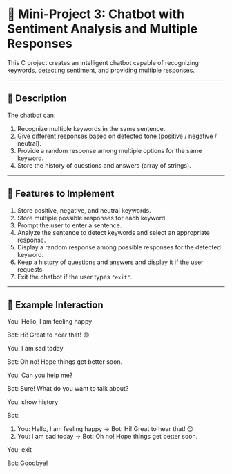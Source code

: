 # 🤖 Mini-Project 3: Chatbot with Sentiment Analysis and Multiple Responses

This C project creates an intelligent chatbot capable of recognizing keywords, detecting sentiment, and providing multiple responses.  

---

## 📌 Description

The chatbot can:  

1. Recognize multiple keywords in the same sentence.  
2. Give different responses based on detected tone (positive / negative / neutral).  
3. Provide a random response among multiple options for the same keyword.  
4. Store the history of questions and answers (array of strings).  

---

## 🔧 Features to Implement

1. Store positive, negative, and neutral keywords.  
2. Store multiple possible responses for each keyword.  
3. Prompt the user to enter a sentence.  
4. Analyze the sentence to detect keywords and select an appropriate response.  
5. Display a random response among possible responses for the detected keyword.  
6. Keep a history of questions and answers and display it if the user requests.  
7. Exit the chatbot if the user types `"exit"`.

---

## 🔹 Example Interaction

You: Hello, I am feeling happy

Bot: Hi! Great to hear that! 😊

You: I am sad today

Bot: Oh no! Hope things get better soon.

You: Can you help me?

Bot: Sure! What do you want to talk about?

You: show history

Bot:
1) You: Hello, I am feeling happy -> Bot: Hi! Great to hear that! 😊
2) You: I am sad today -> Bot: Oh no! Hope things get better soon.

You: exit

Bot: Goodbye!
